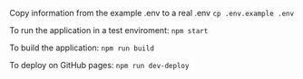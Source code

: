 Copy information from the example .env to a real .env
`cp .env.example .env`

To run the application in a test enviroment:
`npm start`

To build the application:
`npm run build`

To deploy on GitHub pages:
`npm run dev-deploy`
